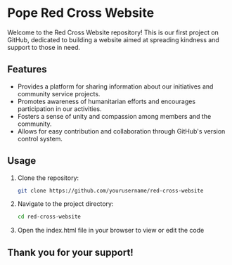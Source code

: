 # Pope Red Cross Website

Welcome to the Red Cross Website repository! This is our first project on GitHub, dedicated to building a website aimed at spreading kindness and support to those in need.

## Features

- Provides a platform for sharing information about our initiatives and community service projects.
- Promotes awareness of humanitarian efforts and encourages participation in our activities.
- Fosters a sense of unity and compassion among members and the community.
- Allows for easy contribution and collaboration through GitHub's version control system.

## Usage

1. Clone the repository:

   ```sh
   git clone https://github.com/yourusername/red-cross-website

2. Navigate to the project directory:

   ```sh
   cd red-cross-website

3. Open the index.html file in your browser to view or edit the code


## Thank you for your support!


